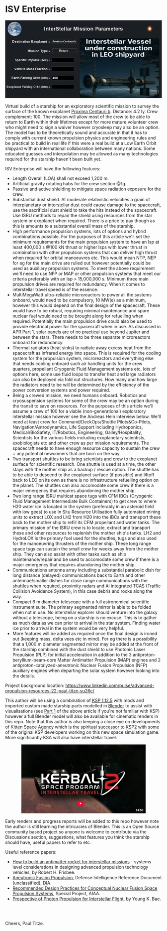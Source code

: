 # ISV Enterprise

<p align="center">
  <img src="ISVEnterpriseUC.jpg">
</p>

Virtual build of a starship for an exploratory scientific mission to survey the surface of the known exoplanet [Proxima Centauri b](https://en.wikipedia.org/wiki/Proxima_Centauri_b). Distance: 4.2 ly. Crew complement: 100. The mission will allow most of the crew to be able to return to Earth within their lifetimes except for more mature volunteer crew who might need to sign a waiver however cryosleep may also be an option. The model has to be theoretically sound and accurate in that it has to comply with current known propulsion physics and engineering rules and be practical to build in real life if this were a real build at a Low Earth Orbit shipyard with an international collaboration between many nations. Some educated guesses and interpolation may be allowed as many technologies required for the starship haven't been built yet. 

ISV Enterprise will have the following features:

- Length Overall (LOA) shall not exceed 1,200 m.
- Artificial gravity rotating habs for the crew section @1g.
- Passive and active shielding to mitigate space radiation exposure for the crew.
- Substantial dust shield. At moderate relativistic velocities a grain of interplanetary or interstellar dust could cause damage to the spacecraft, use the sacrificial dust shield to take the hits instead of the spacecraft. Use ISRU methods to repair the shield using resources from the star system or exoplanet when required. There is a price to pay though as this is amounts to a substantial overall mass of the starship.
- High performance propulsion systems, lots of options and hybrid combinations possible. For the purposes of this article we'll set the minimum requirements for the main propulsion system to have an Isp at least 400,000 s @100 kN thrust or higher Isps with lower thrust in combination with other propulsion systems that can deliver high thrust when required for orbital manoeuvres etc. This would mean NTP, NEP for eg for the main drive are rulled out however potentially could be used as auxiliary propulsion systems. To meet the above requirement we'll need to use NFP or MAP or other propulsion systems that meet our criteria preferably with an Isp > 15,000,000 s. Minimum three main propulsion drives are required for redundancy. When it comes to interstellar travel speed is of the essence.
- MultiMegaWatt ultra-reliable microreactors to power all the systems onboard, would need to be compulsory, 10 MW(e) as a minimum, however this would depend on the final design of the spacecraft. These would have to be robust, requiring minimal maintenance and spare nuclear fuel would need to be brought along for refuelling when required. Potentially the main propulsion drive could also be used to provide electrical power for the spacecraft when in use. As discussed in APR Part 1, solar panels are of no practical use beyond Jupiter and between the stars. There needs to be three separate microreactors onboard for redundancy.
- Thermal radiators (heat sinks) to radiate away excess heat from the spacecraft as infrared energy into space. This is required for the cooling system for the propulsion system, microreactors and everything else that needs cooling onboard such air handling units for the crew quarters, propellant Cryogenic Fluid Management systems etc, lots of options here, some use fluid loops to transfer heat and large radiators can also be deployed via fold out structures. How many and how large the radiators need to be will be determined by the efficiency of the power conversion systems and power required.
- Being a crewed mission, we need humans onboard. Robotics and cryosuspension systems for some of the crew may be an option during the transit to save on resources. For the purposes of this article we'll assume a crew of 100 for a viable (non-generational) exploratory interstellar mission however see the Andreas Hein interview below. We'll need at least crew for Command/DeckOps/Shuttle Pilots&Co-Pilots, Navigation/Astrodynamics, Life Support including Hydroponics, Medical/BioSafety, IT/Robotics, Engineering, Galley/Hospitality, Scientists for the various fields including exoplanetary scientists, exobiologists etc and other crew as per mission requirements. The spacecraft needs to have enough resource capacity to sustain the crew + any potential newcomers that are born on the way.
- Two transport shuttles to be bring scientists and crew to the exoplanet surface for scientific research. One shuttle is used at a time, the other stays with the mother ship as a backup / rescue option. The shuttle has to be able to descend to the exoplanet surface (if possible) and liftoff back to LEO on its own as there is no infrastructure refuelling option on the planet. The shuttles can also accomodate some crew if there is a major emergency that requires abandoning the mother ship.
- Two long range ISRU multicat space tugs with CFM IBCs (Cryogenic Fluid Management Intermediate Bulk Containers) to get crew to where H20 water ice is located in the system (preferably in an asteroid field with low gees) to use In Situ Resource Utilisation fully automated mining units to extract LOX and LH2 from H20 into the IBCs and transport these back to the mother ship to refill its CFM propellant and water tanks. The primary mission of the ISRU crew is to locate, extract and transport these and other resources to replenish the mother ship's tanks. LH2 and HydroLOX is the primary fuel used for the shuttles, tugs and also used for the manoeuvring thrusters of the mother ship. These long range space tugs can sustain the small crew for weeks away from the mother ship. They can also assist with other tasks such as ship maintenance/repair and be used to accomodate some crew if there is a major emergency that requires abandoning the mother ship.
- Communications antenna array including a substantial parabolic dish for long distance (delayed) communications back to Earth and other antennae/smaller dishes for close range communications with the shuttles when required, proximity radars and AI integrated TCAS (Traffic Collision Avoidance System), in this case debris and rocks along the way.
- Compact 6 m diameter telescope with a full astronomical scientific instrument suite. The primary segmented mirror is able to be folded when not in use. No interstellar explorer should venture into the galaxy without a telescope, being on a starship is no excuse. This is to gather as much data as we can prior to arrival in the star system. Finding water ice prior to arrival in the system would be very helpful.
- More features will be added as required once the final design is ironed out (keeping mass, delta vees etc in mind). For eg there is a possibility that a 1,000 m diameter segmented mirror may be added at the front of the starship combined with the dust shield to use Photonic Laser Propulsion (PLP) for initial acceleration in addition to the 3 antiproton-beryllium-beam-core Matter Antimatter Propulsion (MAP) engines and 2 antiproton-catalyzed-aneutronic Nuclear Fusion Propulsion (NFP) auxiliary engines when departing the solar system however looking into the details.

Project background location: https://www.linkedin.com/pulse/advanced-propulsion-resources-22-paul-titze-su26c/

This author will be using a combination of [KSP 1.12.5](https://store.steampowered.com/app/220200/Kerbal_Space_Program/) with mods and imported custom made starship parts modelled in [Blender](https://www.blender.org/) to assist with visualisations (see [Part 1](https://www.linkedin.com/pulse/advanced-propulsion-literature-paul-titze-9a57c/) of the above article if you're not familiar with KSP) however a full Blender model will also be available for cinematic renders in this repo. Note that this author is also keeping a close eye on developments of [Kitten Space Agency](https://kittenspaceagency.wiki.gg/) which is the [spiritual successor to KSP2](https://www.youtube.com/watch?v=DO11l8wNQNg) with some of the original KSP developers working on this new space simulation game. More significantly KSA will also have interstellar travel.

<p align="center">
<a href="https://www.youtube.com/watch?v=87ipqf0iV4c&t=216s" target="_blank">
  <img src="KSP2YouTube.jpg" alt="Watch on YouTube" />
</a>
</p>

Early renders and progress reports will be added to this repo however note the author is still learning the intricacies of Blender. This is an Open Source community based project so anyone is welcome to contribute via the Discussions section, suggestions, what features you think the starship should have, useful papers to refer to etc.

Useful reference papers:
<BR>
- [How to build an antimatter rocket for interstellar missions](https://dataverse.jpl.nasa.gov/dataset.xhtml?persistentId=hdl:2014/38278) - systems level considerations in designing advanced propulsion technology vehicles, by Robert H. Frisbee.
- [Aneutronic Fusion Propulsion](https://www.dia.mil/FOIA/FOIA-Electronic-Reading-Room/FileId/170024/), Defense Intelligence Reference Document (unclassified), DIA.
- [Recommended Design Practices for Conceptual Nuclear Fusion Space Propulsion Systems](https://forum.nasaspaceflight.com/index.php?action=dlattach;topic=60353.0;attach=2280551), Special Project, AIAA.
- [Prospective of Photon Propulsion for Interstellar Flight](https://www.researchgate.net/publication/268423813_Prospective_of_Photon_Propulsion_for_Interstellar_Flight), by Young K. Bae.


<BR><BR>

Cheers, Paul Titze.

